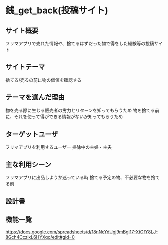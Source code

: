 # 銭_get_back(投稿サイト)

## サイト概要
フリマアプリで売れた情報や、捨てるはずだった物で得をした経験等の投稿サイト

## サイトテーマ
捨てる/売るの前に物の価値を確認する

## テーマを選んだ理由
物を売る際に生じる販売者の労力とリターンを知ってもらうため
物を捨てる前に、それを使って得ができる情報がないか知ってもらうため

## ターゲットユーザ
フリマアプリを利用するユーザー
掃除中の主婦・主夫

## 主な利用シーン
フリマアプリに出品しようか迷っている時
捨てる予定の物、不必要な物を捨てる前

## 設計書

## 機能一覧
https://docs.google.com/spreadsheets/d/18nNeYdUgj9mBgI17-XtGfY8LJ-8Gch4CczlxL6HYXqo/edit#gid=0
